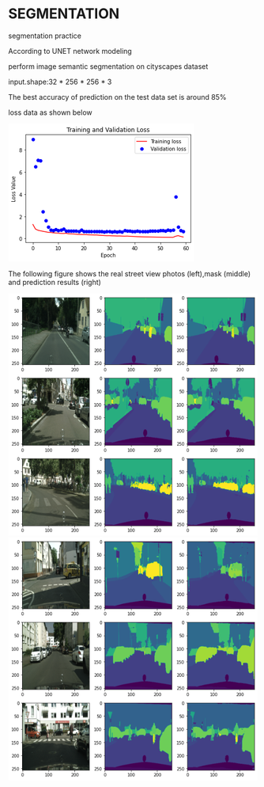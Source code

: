 # SEGMENTATION
segmentation practice

According to UNET network modeling

perform image semantic segmentation on cityscapes dataset

input.shape:32 * 256 * 256 * 3

The best accuracy of prediction on the test data set is around 85%

loss data as shown below

![image](https://github.com/zhihangxin/SEGMENTATION/blob/main/image/loss.png)

The following figure shows the real street view photos (left),mask (middle) and prediction results (right)

![image](https://github.com/zhihangxin/SEGMENTATION/blob/main/image/pred.png)
![image](https://github.com/zhihangxin/SEGMENTATION/blob/main/image/pred2.png)
